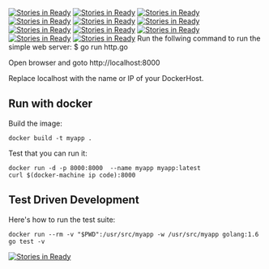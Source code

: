 [![Stories in Ready](https://badge.waffle.io/lotteRavn/gowebserver.png?label=ready&title=Ready)](https://waffle.io/lotteRavn/gowebserver)
[![Stories in Ready](https://badge.waffle.io/lotteRavn/gowebserver.png?label=ready&title=Ready)](https://waffle.io/lotteRavn/gowebserver)
[![Stories in Ready](https://badge.waffle.io/skbogner/gowebserver.png?label=ready&title=Ready)](https://waffle.io/skbogner/gowebserver)
[![Stories in Ready](https://badge.waffle.io/sthordall/gowebserver.png?label=ready&title=Ready)](https://waffle.io/sthordall/gowebserver)
[![Stories in Ready](https://badge.waffle.io/sthordall/gowebserver.png?label=ready&title=Ready)](https://waffle.io/sthordall/gowebserver)
[![Stories in Ready](https://badge.waffle.io/gowebserver/gowebserver.png?label=ready&title=Ready)](https://waffle.io/gowebserver/gowebserver)
[![Stories in Ready](https://badge.waffle.io/Brax94/gowebserver.png?label=ready&title=Ready)](https://waffle.io/Brax94/gowebserver)
[![Stories in Ready](https://badge.waffle.io/Brax94/gowebserver.png?label=ready&title=Ready)](https://waffle.io/Brax94/gowebserver)
[![Stories in Ready](https://badge.waffle.io/Brax94/gowebserver.png?label=ready&title=Ready)](https://waffle.io/Brax94/gowebserver)
[![Stories in Ready](https://badge.waffle.io/Brax94/gowebserver.png?label=ready&title=Ready)](https://waffle.io/Brax94/gowebserver)
[![Stories in Ready](https://badge.waffle.io/Brax94/gowebserver.png?label=ready&title=Ready)](https://waffle.io/Brax94/gowebserver)
Run the follwing command to run the simple web server:
$ go run http.go  

Open browser and goto http://localhost:8000

Replace localhost with the name or IP of your DockerHost.

## Run with docker


Build the image:

    docker build -t myapp .

Test that you can run it:

    docker run -d -p 8000:8000  --name myapp myapp:latest
    curl $(docker-machine ip code):8000


## Test Driven Development

Here's how to run the test suite:

    docker run --rm -v "$PWD":/usr/src/myapp -w /usr/src/myapp golang:1.6 go test -v
    
[![Stories in Ready](https://badge.waffle.io/lotteRavn/gowebserver.png?label=ready&title=Ready)](http://waffle.io/lotteRavn/gowebserver)
